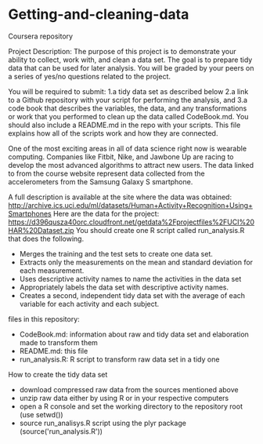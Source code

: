 # Getting-and-cleaning-data
Coursera repository

Project Description:
The purpose of this project is to demonstrate your ability to collect, work with, and clean a data set. The goal is to prepare tidy data that can be used for later analysis. 
You will be graded by your peers on a series of yes/no questions related to the project.

You will be required to submit:
1.a tidy data set as described below
2.a link to a Github repository with your script for performing the analysis, and
3.a code book that describes the variables, the data, and any transformations or work that you performed to clean up the data called CodeBook.md. You should also include a README.md in the repo with your scripts. This file explains how all of the scripts work and how they are connected.

One of the most exciting areas in all of data science right now is wearable computing. 
Companies like Fitbit, Nike, and Jawbone Up are racing to develop the most advanced algorithms to attract new users. 
The data linked to from the course website represent data collected from the accelerometers from the Samsung Galaxy S smartphone.

A full description is available at the site where the data was obtained: http://archive.ics.uci.edu/ml/datasets/Human+Activity+Recognition+Using+Smartphones
Here are the data for the project: https://d396qusza40orc.cloudfront.net/getdata%2Fprojectfiles%2FUCI%20HAR%20Dataset.zip
You should create one R script called run_analysis.R that does the following.

- Merges the training and the test sets to create one data set.
- Extracts only the measurements on the mean and standard deviation for each measurement.
- Uses descriptive activity names to name the activities in the data set
- Appropriately labels the data set with descriptive activity names.
- Creates a second, independent tidy data set with the average of each variable for each activity and each subject.

files in this repository:

- CodeBook.md: information about raw and tidy data set and elaboration made to transform them
- README.md: this file
- run_analysis.R: R script to transform raw data set in a tidy one

How to create the tidy data set
- download compressed raw data from the sources mentioned above
- unzip raw data either by using R or in your respective computers
- open a R console and set the working directory to the repository root (use setwd())
- source run_analisys.R script using the plyr package (source('run_analysis.R'))
